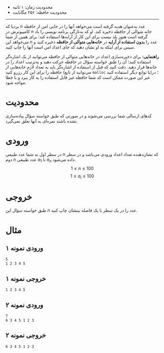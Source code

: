 [_metadata_:id]:- "safe-memory"
[_metadata_:title]:- "حافظه امن"
[_metadata_:level]:- "easy"
[_metadata_:author]:- "امیرحسین اولیا"
[_metadata_:series]:- "pointers-and-dynamic-arrays"

+ محدودیت زمان: ۱ ثانیه
+ محدودیت حافظه: ۲۵۶ مگابایت

----------

بردیا که $n$ عدد به‌عنوان هدیه گرفته است می‌خواهد آنها را در جایی امن از حافظه کامپیوترش در $n$ خانه متوالی از حافظه ذخیره کند. او که به‌تازگی برنامه نویسی را یاد گرفته است هنوز بلد نیست برای این کار از آرایه‌ها استفاده کند؛ برای همین از شما می‌خواهد این $n$ عدد را **بدون استفاده از آرایه** در **خانه‌هایی متوالی از حافظه** ذخیره کنید و سپس برای اینکه به او نشان دهید که جای اعداد امن است آنها را چاپ کنید.

**راهنمایی:** برای ذخیره‌سازی اعداد در خانه‌هایی متوالی از حافظه می‌توانید از یک اشاره‌گر استفاده کنید؛ آن را طبق خواسته سؤال در حافظه حرکت دهید و به‌ترتیب اعداد را در خانه‌ها قرار دهید. دقت کنید که قبل از استفاده از اشاره‌گر باید به تعداد لازم خانه‌هایی از حافظه را برای این کار رزرو کنید (می‌توانید از تابع `malloc` یا توابع دیگر استفاده کنید)؛ در غیر این صورت ممکن است کد شما حافظه غیر قابل استفاده را به کار ببرد و با خطا مواجه شود. 

# محدودیت
کدهای ارسالی شما بررسی می‌شوند و در صورتی که طبق خواسته سؤال پیاده‌سازی نشده باشند نمره‌ای به آنها تعلق نمی‌گیرد. 

# ورودی
در سطر اول به شما عدد طبیعی $n$ که نشان‌دهنده تعداد اعداد ورودی می‌باشد و در سطر دوم $n$ عدد طبیعی $a_1$ تا $a_n$ داده می‌شود.$$1 \le n \le 100$$
$$1 \le a_i \le 100$$
# خروجی
طبق خواسته سؤال این $n$ عدد را در یک سطر با یک فاصله بینشان چاپ کنید.

# مثال
## ورودی نمونه ۱
```
5
1 2 3 4 5
```


## خروجی نمونه ۱
```
1 2 3 4 5
```


## ورودی نمونه ۲
```
7 
6 3 4 5 1 2 3
```


## خروجی نمونه ۲
```
6 3 4 5 1 2 3
```

